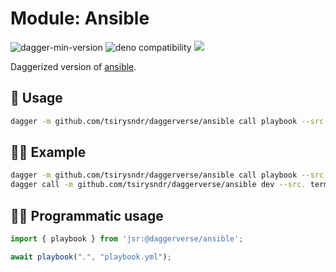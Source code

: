 # Module: Ansible

![dagger-min-version](https://img.shields.io/badge/dagger-v0.10.0-blue?color=3D66FF)
![deno compatibility](https://shield.deno.dev/deno/^1.41)
[![](https://jsr.io/badges/@daggerverse/ansible)](https://jsr.io/@daggerverse/ansible)

Daggerized version of [ansible](https://github.com/cytopia/docker-ansible).

## 🚀 Usage

```sh
dagger -m github.com/tsirysndr/daggerverse/ansible call playbook --src <source> --playbook <playbook>
```

## 🧑‍🔬 Example

```sh
dagger -m github.com/tsirysndr/daggerverse/ansible call playbook --src . --playbook playbook.yml
dagger call -m github.com/tsirysndr/daggerverse/ansible dev --src. terminal
```

## 🧑‍💻 Programmatic usage

```typescript
import { playbook } from 'jsr:@daggerverse/ansible';

await playbook(".", "playbook.yml");
```
